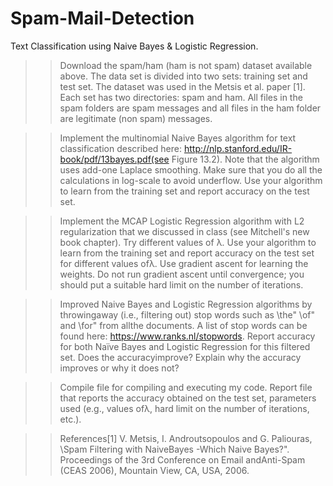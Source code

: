 # Spam-Mail-Detection
Text Classification using Naive Bayes & Logistic Regression.

 >> Download the  spam/ham  (ham is  not spam)  dataset  available above.  The data set is divided into two sets: training set and test set. The dataset was used in the Metsis et al. paper [1]. Each set has two directories: spam and ham. All files in the spam folders are spam messages and all files in the ham folder are legitimate (non spam) messages.
 
>> Implement  the  multinomial  Naive  Bayes  algorithm  for  text  classification  described here: http://nlp.stanford.edu/IR-book/pdf/13bayes.pdf(see   Figure   13.2).   Note   that   the algorithm uses add-one Laplace smoothing. Make sure that you do all the calculations in log-scale to avoid underflow. Use your algorithm to learn from the training set and report accuracy on the test set.

>> Implement  the  MCAP  Logistic  Regression  algorithm  with  L2  regularization  that  we discussed in class (see Mitchell's new book chapter). Try different values of λ. Use your algorithm to learn from the training set and report accuracy on the test set for different values ofλ. Use gradient  ascent  for  learning  the  weights.  Do  not  run  gradient  ascent  until  convergence;  you should put a suitable hard limit on the number of iterations.

>> Improved Naive Bayes and Logistic Regression algorithms by throwingaway (i.e., filtering out) stop words such as \the" \of" and \for" from allthe documents. A list of stop words can be found here: https://www.ranks.nl/stopwords. Report accuracy for both Naïve Bayes and Logistic Regression for this filtered set. Does the accuracyimprove? Explain why the accuracy improves or why it does not?

>> Compile file for compiling and executing my code. 
Report file that reports  the  accuracy  obtained  on  the  test  set, parameters used  (e.g.,  values ofλ,  hard  limit  on the  number of  iterations,  etc.).

>> References[1] V. Metsis, I. Androutsopoulos and G. Paliouras, \Spam Filtering with NaiveBayes -Which Naive Bayes?". Proceedings of the 3rd Conference on Email andAnti-Spam (CEAS 2006), Mountain View, CA, USA, 2006.
